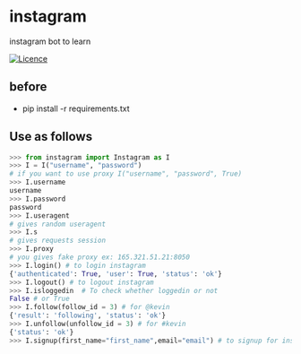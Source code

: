 # instagram
instagram bot to learn

[![Licence](https://img.shields.io/github/license/mashape/apistatus.svg)](https://github.com/hakancelik96/instagram/blob/master/LICENSE.txt)

before
---
- pip install -r requirements.txt

Use as follows
-------

```python
>>> from instagram import Instagram as I
>>> I = I("username", "password")
# if you want to use proxy I("username", "password", True)
>>> I.username
username
>>> I.password
password
>>> I.useragent
# gives random useragent
>>> I.s
# gives requests session
>>> I.proxy
# you gives fake proxy ex: 165.321.51.21:8050
>>> I.login() # to login instagram
{'authenticated': True, 'user': True, 'status': 'ok'}
>>> I.logout() # to logout instagram
>>> I.isloggedin  # To check whether loggedin or not
False # or True
>>> I.follow(follow_id = 3) # for @kevin
{'result': 'following', 'status': 'ok'}
>>> I.unfollow(unfollow_id = 3) # for #kevin
{'status': 'ok'}
>>> I.signup(first_name="first_name",email="email") # to signup for instagram
```
